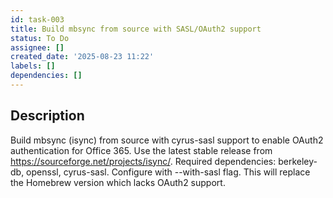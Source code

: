 ```yaml
---
id: task-003
title: Build mbsync from source with SASL/OAuth2 support
status: To Do
assignee: []
created_date: '2025-08-23 11:22'
labels: []
dependencies: []
---
```


## Description

Build mbsync (isync) from source with cyrus-sasl support to enable OAuth2 authentication for Office 365. Use the latest stable release from https://sourceforge.net/projects/isync/. Required dependencies: berkeley-db, openssl, cyrus-sasl. Configure with --with-sasl flag. This will replace the Homebrew version which lacks OAuth2 support.
